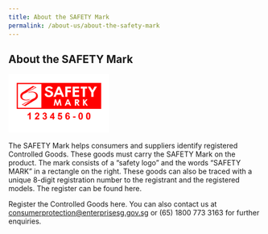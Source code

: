```yaml
---
title: About the SAFETY Mark
permalink: /about-us/about-the-safety-mark
---
```

## About the SAFETY Mark

<img src="/images/about/safety-mark.jpg" alt="safety mark" width="200px"/>

The SAFETY Mark helps consumers and suppliers identify registered Controlled Goods. These goods must carry the SAFETY Mark on the product. The mark consists of a “safety logo” and the words “SAFETY MARK” in a rectangle on the right. These goods can also be traced with a unique 8-digit registration number to the registrant and the registered models. The register can be found here.

Register the Controlled Goods here. You can also contact us at consumerprotection@enterprisesg.gov.sg or (65) 1800 773 3163 for further enquiries.
